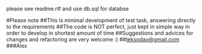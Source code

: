 please see readme.rtf and use db.sql for databse

#Please note
##This is minimal development of test task, answering directly to the requirements
##The code is NOT perfect, just kept in simple way in order to develop in shortest amount of time
##Suggestions and advices for changes and refactoring are very welcome :)
##leksodav@gmail.com
###Alex


